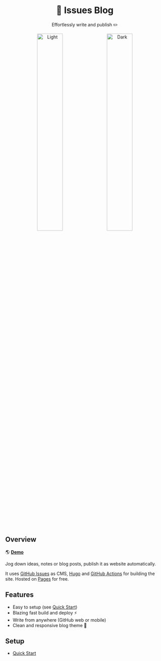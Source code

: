 <h1 align="center">
  💭 Issues Blog
</h1>

<p align="center">
  Effortlessly write and publish ✏️
</p>

<p align="center">
  <img alt="Light" src="https://user-images.githubusercontent.com/5097752/203450000-350d643a-dcef-40cc-91c5-b5cd7998a63f.png" width="40%">
&nbsp; &nbsp; 
  <img alt="Dark" src="https://user-images.githubusercontent.com/5097752/203450036-0f06fdc4-6409-4032-9421-210a2d6b78b5.png" width="40%">
</p>

## Overview

🌎 [**Demo**](https://imfing.github.io/issues-blog/)

Jog down ideas, notes or blog posts, publish it as website automatically. 

It uses [GitHub Issues](https://docs.github.com/en/issues/tracking-your-work-with-issues/quickstart) as CMS, [Hugo](https://gohugo.io/) and [GitHub Actions](https://docs.github.com/en/actions) for building the site. Hosted on [Pages](https://docs.github.com/en/pages/getting-started-with-github-pages/about-github-pages) for free.

## Features

- Easy to setup (see [Quick Start](https://imfing.github.io/issues-blog/posts/quick-start/))
- Blazing fast build and deploy ⚡
- Write from anywhere (GitHub web or mobile)
- Clean and responsive blog theme 🫧

## Setup

- [Quick Start](https://imfing.github.io/issues-blog/posts/quick-start/)
